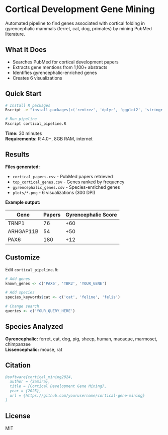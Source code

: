 # Cortical Development Gene Mining

Automated pipeline to find genes associated with cortical folding in gyrencephalic mammals (ferret, cat, dog, primates) by mining PubMed literature.

## What It Does

- Searches PubMed for cortical development papers
- Extracts gene mentions from 1,100+ abstracts
- Identifies gyrencephalic-enriched genes
- Creates 6 visualizations

## Quick Start

```bash
# Install R packages
Rscript -e "install.packages(c('rentrez', 'dplyr', 'ggplot2', 'stringr', 'tidyr', 'viridis', 'readr'))"

# Run pipeline
Rscript cortical_pipeline.R
```

**Time:** 30 minutes  
**Requirements:** R 4.0+, 8GB RAM, internet

## Results

**Files generated:**
- `cortical_papers.csv` - PubMed papers retrieved
- `top_cortical_genes.csv` - Genes ranked by frequency
- `gyrencephalic_genes.csv` - Species-enriched genes
- `plots/*.png` - 6 visualizations (300 DPI)

**Example output:**

| Gene | Papers | Gyrencephalic Score |
|------|--------|---------------------|
| TRNP1 | 76 | +60 |
| ARHGAP11B | 54 | +50 |
| PAX6 | 180 | +12 |

## Customize

Edit `cortical_pipeline.R`:

```r
# Add genes
known_genes <- c('PAX6', 'TBR2', 'YOUR_GENE')

# Add species
species_keywords$cat <- c('cat', 'feline', 'felis')

# Change search
queries <- c('YOUR_QUERY_HERE')
```

## Species Analyzed

**Gyrencephalic:** ferret, cat, dog, pig, sheep, human, macaque, marmoset, chimpanzee  
**Lissencephalic:** mouse, rat

## Citation

```bibtex
@software{cortical_mining2024,
  author = {Samira},
  title = {Cortical Development Gene Mining},
  year = {2025},
  url = {https://github.com/yourusername/cortical-gene-mining}
}
```

## License

MIT

